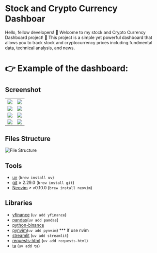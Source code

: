 # Stock and Crypto Currency Dashboar

Hello, fellow developers! 👋
Welcome to my stock and Crypto Currency Dashboard project! 🚀
This project is a simple yet powerful dashboard that allows you to track stock and cryptocurrency prices including fundmental data, technical analysis, and news.

# 👉 Example of the dashboard:

## Screenshot

<table width="100%">
  <tr>
  </tr>
  <tr>
    <td width="50%">
      <img src="https://github.com/soullessness1611/StockCryptoDashboard/demo_images/000.png?raw=true" />
    </td>
    <td width="50%">
      <img src="https://github.com/soullessness1611/StockCryptoDashboard/demo_images/001.png?raw=true" />
    </td>
  </tr>
  <tr>
  </tr>
  <tr>
    <td width="50%">
      <img src="https://github.com/soullessness1611/StockCryptoDashboard/demo_images/002.png?raw=true" />
    </td>
    <td width="50%">
      <img src="https://github.com/soullessness1611/StockCryptoDashboard/demo_images/003.png?raw=true" />
    </td>
  </tr>

<tr>
    <td width="50%">
      <img src="https://github.com/soullessness1611/StockCryptoDashboard/demo_images/004.png?raw=true" />
    </td>
    <td width="50%">
      <img src="https://github.com/soullessness1611/StockCryptoDashboard/demo_images/005.png?raw=true" />
    </td>
  </tr>

<tr>
    <td width="50%">
      <img src="https://github.com/soullessness1611/StockCryptoDashboard/demo_images/006.png?raw=true" />
    </td>
    <td width="50%">
      <img src="https://github.com/soullessness1611/StockCryptoDashboard/demo_images/007.png?raw=true" />
    </td>
  </tr>
</table>

## Files Structure

![File Structure](./images/image07.png)

## Tools

- [uv](https://uv.sh/) (`brew install uv`)
- [git](https://git-scm.com/) ≥ 2.29.0 (`brew install git`)
- [Neovim](https://github.com/neovim/neovim/wiki/Installing-Neovim) ≥ v0.10.0 (`brew install neovim`)

## Libraries

- [yfinance](https://github.com/ranaroussi/yfinance) (`uv add yfinance`)
- [pandas](https://pandas.pydata.org/)(`uv add pandas`)
- [python-binance](https://python-binance.readthedocs.io/en/latest)
- [pynvim](https://github.com/neovim/pynvim)(`uv add pynvim`) \*\*\* If use nvim
- [streamlit](https://streamlit.io/) (`uv add streamlit`)
- [requests-html](https://requests.readthedocs.io/projects/requests-html/en/latest/) (`uv add requests-html`)
- [ta](https://technical-analysis-library-in-python.readthedocs.io/en/latest) (`uv add ta`)

